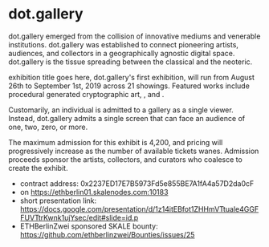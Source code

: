# dot.gallery
dot.gallery emerged from the collision of innovative mediums and venerable institutions. dot.gallery was established to connect pioneering artists, audiences, and collectors in a geographically agnostic digital space. dot.gallery is the tissue spreading between the classical and the neoteric.

exhibition title goes here, dot.gallery's first exhibition, will run from August 26th to September 1st, 2019 across 21 showings. Featured works include procedural generated cryptographic art, , and .

Customarily, an individual is admitted to a gallery as a single viewer. Instead, dot.gallery admits a single screen that can face an audience of one, two, zero, or more.

The maximum admission for this exhibit is 4,200, and pricing will progressively increase as the number of available tickets wanes. Admission proceeds sponsor the artists, collectors, and curators who coalesce to create the exhibit.


- contract address: 0x2237ED17E7B5973Fd5e855BE7A1fA4a57D2da0cF
- on https://ethberlin01.skalenodes.com:10183
- short presentation link: https://docs.google.com/presentation/d/1z14itEBfot1ZHHmVTtuale4GGFFUVTtrKwnk1ujYsec/edit#slide=id.p
- ETHBerlinZwei sponsored SKALE bounty: https://github.com/ethberlinzwei/Bounties/issues/25
